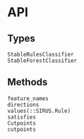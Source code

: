 # API

## Types

```@docs
StableRulesClassifier
StableForestClassifier
```

## Methods

```@docs
feature_names
directions
values(::SIRUS.Rule)
satisfies
Cutpoints
cutpoints
```
